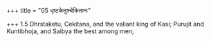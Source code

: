 +++
title = "05 धृष्टकेतुश्चेकितानः"

+++
1.5 Dhrstaketu, Cekitana, and the valiant king of Kasi; Purujit and
Kuntibhoja, and Saibya the best among men;
